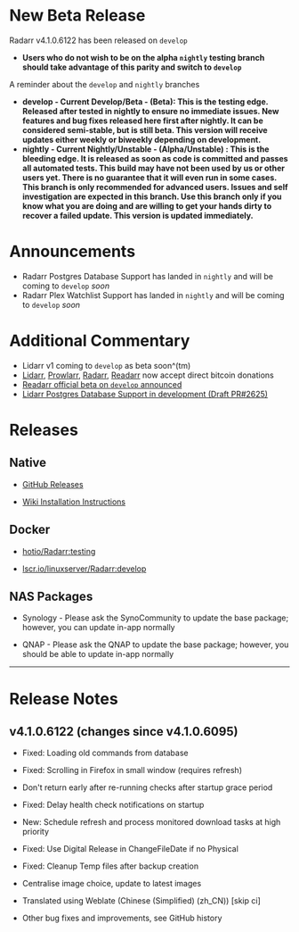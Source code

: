 # New Beta Release

Radarr v4.1.0.6122 has been released on `develop`

- **Users who do not wish to be on the alpha `nightly` testing branch should take advantage of this parity and switch to `develop`**

A reminder about the `develop` and `nightly` branches

- **develop - Current Develop/Beta - (Beta): This is the testing edge. Released after tested in nightly to ensure no immediate issues. New features and bug fixes released here first after nightly. It can be considered semi-stable, but is still beta. This version will receive updates either weekly or biweekly depending on development.**
- **nightly - Current Nightly/Unstable - (Alpha/Unstable) : This is the bleeding edge. It is released as soon as code is committed and passes all automated tests. This build may have not been used by us or other users yet. There is no guarantee that it will even run in some cases. This branch is only recommended for advanced users. Issues and self investigation are expected in this branch. Use this branch only if you know what you are doing and are willing to get your hands dirty to recover a failed update. This version is updated immediately.**

# Announcements

- Radarr Postgres Database Support has landed in `nightly` and will be coming to `develop` _soon_
- Radarr Plex Watchlist Support has landed in `nightly` and will be coming to `develop` _soon_

# Additional Commentary

- Lidarr v1 coming to `develop` as beta soon^(tm)
- [Lidarr](https://lidarr.audio/donate), [Prowlarr](https://prowlarr.com/donate), [Radarr](https://radarr.video/donate), [Readarr](https://readarr.com/donate) now accept direct bitcoin donations
- [Readarr official beta on `develop` announced](https://www.reddit.com/r/Readarr/comments/sxvj8y/new_beta_release_develop_v0101248/)
- [Lidarr Postgres Database Support in development (Draft PR#2625)](https://github.com/Lidarr/Lidarr/pull/2625)

# Releases

## Native

- [GitHub Releases](https://github.com/Radarr/Radarr/releases)

- [Wiki Installation Instructions](https://wiki.servarr.com/radarr/installation)

## Docker

- [hotio/Radarr:testing](https://hotio.dev/containers/radarr)

- [lscr.io/linuxserver/Radarr:develop](https://docs.linuxserver.io/images/docker-radarr)

## NAS Packages

- Synology - Please ask the SynoCommunity to update the base package; however, you can update in-app normally

- QNAP - Please ask the QNAP to update the base package; however, you should be able to update in-app normally

------------

# Release Notes

## v4.1.0.6122 (changes since v4.1.0.6095)

 - Fixed: Loading old commands from database

 - Fixed: Scrolling in Firefox in small window (requires refresh)

 - Don't return early after re-running checks after startup grace period

 - Fixed: Delay health check notifications on startup

 - New: Schedule refresh and process monitored download tasks at high priority

 - Fixed: Use Digital Release in ChangeFileDate if no Physical

 - Fixed: Cleanup Temp files after backup creation

 - Centralise image choice, update to latest images

 - Translated using Weblate (Chinese (Simplified) (zh_CN)) [skip ci]

 - Other bug fixes and improvements, see GitHub history
